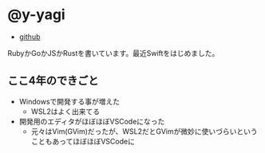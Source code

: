 # @y-yagi

* [github](https://github.com/y-yagi)

RubyかGoかJSかRustを書いています。最近Swiftをはじめました。

## ここ4年のできごと

* Windowsで開発する事が増えた
  * WSL2はよく出来てる
* 開発用のエディタがほぼほぼVSCodeになった
  * 元々はVim(GVim)だったが、WSL2だとGVimが微妙に使いづらいということもあってほぼほぼVSCodeに